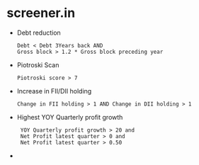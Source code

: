 # screener.in

- Debt reduction
    ```
    Debt < Debt 3Years back AND
    Gross block > 1.2 * Gross block preceding year
    ```
- Piotroski Scan
    ```
    Piotroski score > 7
    ```
- Increase in FII/DII holding
  ```
  Change in FII holding > 1 AND Change in DII holding > 1
  ```
- Highest YOY Quarterly profit growth
  ```
   YOY Quarterly profit growth > 20 and
   Net Profit latest quarter > 0 and
   Net Profit latest quarter > 0.50
  ```
-
